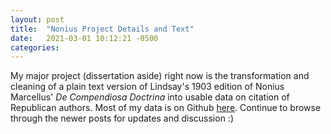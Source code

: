 ```yaml
---
layout: post
title:  "Nonius Project Details and Text"
date:   2021-03-01 10:12:21 -0500
categories: 
---
```


My major project (dissertation aside) right now is the transformation and cleaning of a plain text version of Lindsay's 1903 edition of Nonius Marcellus' *De Compendiosa Doctrina* into usable data on citation of Republican authors. Most of my data is on Github [here](https://github.com/evacarrara/republatfrags). Continue to browse through the newer posts for updates and discussion :)
